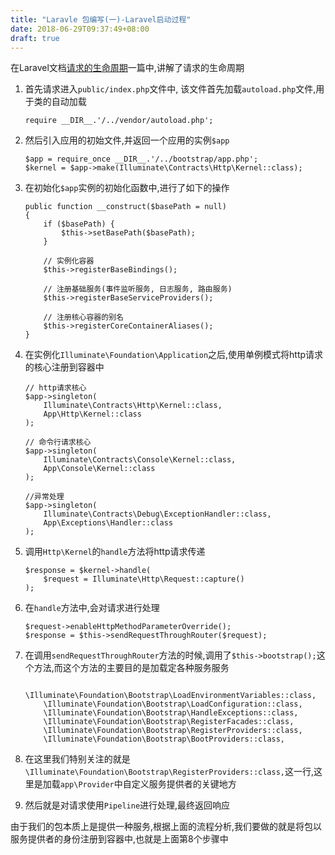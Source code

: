 ```yaml
---
title: "Laravle 包编写(一)-Laravel启动过程"
date: 2018-06-29T09:37:49+08:00
draft: true
---
```


在Laravel文档[请求的生命周期](https://laravel.com/docs/5.6/lifecycle)一篇中,讲解了请求的生命周期

1. 首先请求进入`public/index.php`文件中, 该文件首先加载`autoload.php`文件,用于类的自动加载
    ```
    require __DIR__.'/../vendor/autoload.php';
    ```

1. 然后引入应用的初始文件,并返回一个应用的实例`$app`
    ```
    $app = require_once __DIR__.'/../bootstrap/app.php';
    $kernel = $app->make(Illuminate\Contracts\Http\Kernel::class);
    ```

1. 在初始化`$app`实例的初始化函数中,进行了如下的操作
    ```
    public function __construct($basePath = null)
    {
        if ($basePath) {
            $this->setBasePath($basePath);
        }

        // 实例化容器
        $this->registerBaseBindings();

        // 注册基础服务(事件监听服务, 日志服务, 路由服务)
        $this->registerBaseServiceProviders();

        // 注册核心容器的别名
        $this->registerCoreContainerAliases();
    }
    ```

1. 在实例化`Illuminate\Foundation\Application`之后,使用单例模式将http请求的核心注册到容器中
    ```
    // http请求核心
    $app->singleton(
        Illuminate\Contracts\Http\Kernel::class,
        App\Http\Kernel::class
    );

    // 命令行请求核心
    $app->singleton(
        Illuminate\Contracts\Console\Kernel::class,
        App\Console\Kernel::class
    );

    //异常处理
    $app->singleton(
        Illuminate\Contracts\Debug\ExceptionHandler::class,
        App\Exceptions\Handler::class
    );
    ```

 1. 调用`Http\Kernel`的`handle`方法将http请求传递
    ```
    $response = $kernel->handle(
        $request = Illuminate\Http\Request::capture()
    );
    ```

 1. 在`handle`方法中,会对请求进行处理
    ```
    $request->enableHttpMethodParameterOverride();
    $response = $this->sendRequestThroughRouter($request);
    ```

1. 在调用`sendRequestThroughRouter`方法的时候,调用了`$this->bootstrap();`这个方法,而这个方法的主要目的是加载定各种服务服务
    ```
        \Illuminate\Foundation\Bootstrap\LoadEnvironmentVariables::class,
        \Illuminate\Foundation\Bootstrap\LoadConfiguration::class,
        \Illuminate\Foundation\Bootstrap\HandleExceptions::class,
        \Illuminate\Foundation\Bootstrap\RegisterFacades::class,
        \Illuminate\Foundation\Bootstrap\RegisterProviders::class,
        \Illuminate\Foundation\Bootstrap\BootProviders::class,
    ```

1. 在这里我们特别关注的就是`\Illuminate\Foundation\Bootstrap\RegisterProviders::class,`这一行,这里是加载`app\Provider`中自定义服务提供者的关键地方


1. 然后就是对请求使用`Pipeline`进行处理,最终返回响应

 
由于我们的包本质上是提供一种服务,根据上面的流程分析,我们要做的就是将包以服务提供者的身份注册到容器中,也就是上面第8个步骤中

